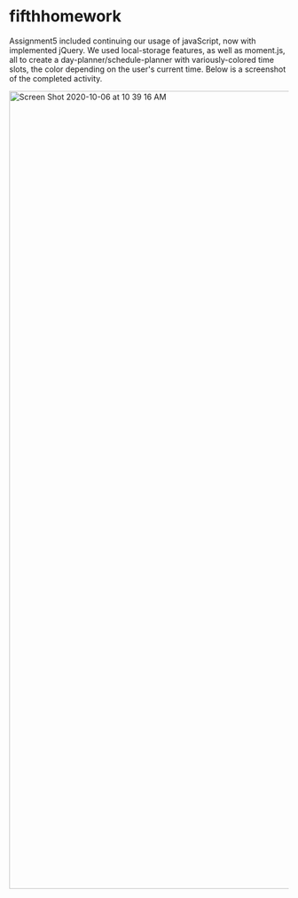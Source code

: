 # fifthhomework

Assignment5 included continuing our usage of javaScript, now with implemented jQuery. We used local-storage features, as well as moment.js, all to create a day-planner/schedule-planner with variously-colored time slots, the color depending on the user's current time. Below is a screenshot of the completed activity. 

<img width="1440" alt="Screen Shot 2020-10-06 at 10 39 16 AM" src="https://user-images.githubusercontent.com/70229636/95239734-647ad000-07d9-11eb-93b2-74c5f99edf4c.png">
